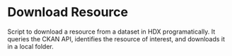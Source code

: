 # Download Resource
Script to download a resource from a dataset in HDX programatically. It queries the CKAN API, identifies the resource of interest, and downloads it in a local folder.